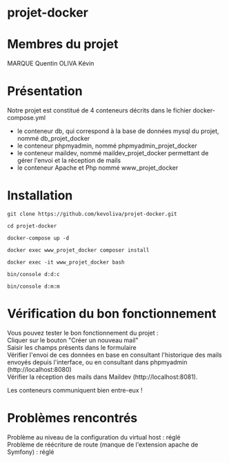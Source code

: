 # projet-docker

# Membres du projet
MARQUE Quentin
OLIVA Kévin

# Présentation
Notre projet est constitué de 4 conteneurs décrits dans le fichier docker-compose.yml
- le conteneur db, qui correspond à la base de données mysql du projet, nommé db_projet_docker
- le conteneur phpmyadmin, nommé phpmyadmin_projet_docker
- le conteneur maildev, nommé maildev_projet_docker permettant de gérer l'envoi et la réception de mails
- le conteneur Apache et Php nommé www_projet_docker

# Installation

```
git clone https://github.com/kevoliva/projet-docker.git
```

```
cd projet-docker
```

```
docker-compose up -d
```

```
docker exec www_projet_docker composer install
```

```
docker exec -it www_projet_docker bash
```

```
bin/console d:d:c
```

```
bin/console d:m:m
```

# Vérification du bon fonctionnement
Vous pouvez tester le bon fonctionnement du projet :  
Cliquer sur le bouton "Créer un nouveau mail"  
Saisir les champs présents dans le formulaire  
Vérifier l'envoi de ces données en base en consultant l'historique des mails envoyés depuis l'interface, ou en consultant dans phpmyadmin (http://localhost:8080)  
Vérifier la réception des mails dans Maildev (http://localhost:8081).  

Les conteneurs communiquent bien entre-eux !  

# Problèmes rencontrés
Problème au niveau de la configuration du virtual host : réglé  
Problème de réécriture de route (manque de l'extension apache de Symfony) : réglé
